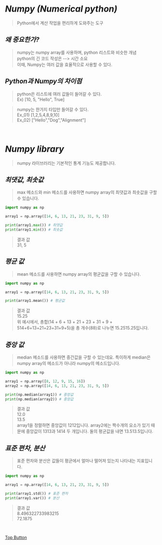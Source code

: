 *Numpy (Numerical python)*
=====  
> Python에서 계산 작업을 편리하게 도와주는 도구  
  
  
*왜 중요한가?*
-----  
> numpy는 numpy array를 사용하며, python 리스트와 비슷한 개념  
> python의 긴 코드 작성은 --> 시간 소요  
> 이때, Numpy는 여러 값을 효율적으로 사용할 수 있다.  
  
  
*Python과 Numpy의 차이점*
-----  
> python은 리스트에 여러 값들이 들어갈 수 있다.  
> Ex) [10, 5, "Hello", True]  
  
> numpy는 한가지 타입만 들어갈 수 있다.  
> Ex_01) [1,2,5,4,8,9,10]  
> Ex_02) ["Hello","Dog","Alignment"]  
<br>

  
*Numpy library*
=====  
> numpy 라이브러리는 기본적인 통계 기능도 제공합니다.  


*최댓값, 최솟값*
-----  
> max 메소드와 min 메소드를 사용하면 numpy array의 최댓값과 최솟값을 구할 수 있습니다.  
```python
import numpy as np

array1 = np.array([14, 6, 13, 21, 23, 31, 9, 5])

print(array1.max()) # 최댓값
print(array1.min()) # 최솟값
```  
> 결과 값  
> 31, 5  
  

*평균 값*
-----  
> mean 메소드를 사용하면 numpy array의 평균값을 구할 수 있습니다.  
```python
import numpy as np

array1 = np.array([14, 6, 13, 21, 23, 31, 9, 5])

print(array1.mean()) # 평균값
```  
> 결과 값  
> 15.25  
> 위 예시에서, 총합(14 + 6 + 13 + 21 + 23 + 31 + 9 + 514+6+13+21+23+31+9+5)을 총 개수(88)로 나누면 15.2515.25입니다.  
  

*중앙 값*
-----  
> median 메소드를 사용하면 중간값을 구할 수 있는데요. 특이하게 median은 numpy array의 메소드가 아니라 numpy의 메소드입니다.  
```python
import numpy as np

array1 = np.array([8, 12, 9, 15, 16])
array2 = np.array([14, 6, 13, 21, 23, 31, 9, 5])

print(np.median(array1)) # 중앙값
print(np.median(array2)) # 중앙값
```  
> 결과 값  
> 12.0  
> 13.5  
> array1을 정렬하면 중앙값이 1212입니다.
> array2에는 짝수개의 요소가 있기 때문에 중앙값이 1313과 1414 두 개입니다. 둘의 평균값을 내면 13.513.5입니다.  
  

*표준 편차, 분산*
-----  
> 표준 편차와 분산은 값들이 평균에서 얼마나 떨어져 있는지 나타내는 지표입니다.  
```python
import numpy as np

array1 = np.array([14, 6, 13, 21, 23, 31, 9, 5])

print(array1.std()) # 표준 편차
print(array1.var()) # 분산
```  
> 결과 값  
> 8.496322733983215  
> 72.1875  
<br>

  
[Top Button](#)
